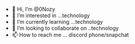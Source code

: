 - 👋 Hi, I’m @0Nozy
- 👀 I’m interested in ...technology
- 🌱 I’m currently learning ...technology
- 💞️ I’m looking to collaborate on ..technology
- 📫 How to reach me ... discord phone/snapchat

<!---
0Nozy/0Nozy is a ✨ special ✨ repository because its `README.md` (this file) appears on your GitHub profile.
You can click the Preview link to take a look at your changes.
--->
